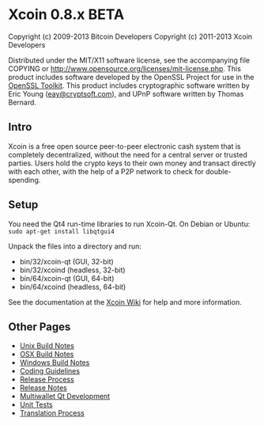 Xcoin 0.8.x BETA
====================

Copyright (c) 2009-2013 Bitcoin Developers
Copyright (c) 2011-2013 Xcoin Developers

Distributed under the MIT/X11 software license, see the accompanying
file COPYING or http://www.opensource.org/licenses/mit-license.php.
This product includes software developed by the OpenSSL Project for use in the [OpenSSL Toolkit](http://www.openssl.org/). This product includes
cryptographic software written by Eric Young ([eay@cryptsoft.com](mailto:eay@cryptsoft.com)), and UPnP software written by Thomas Bernard.


Intro
---------------------
Xcoin is a free open source peer-to-peer electronic cash system that is
completely decentralized, without the need for a central server or trusted
parties.  Users hold the crypto keys to their own money and transact directly
with each other, with the help of a P2P network to check for double-spending.


Setup
---------------------
You need the Qt4 run-time libraries to run Xcoin-Qt. On Debian or Ubuntu:
	`sudo apt-get install libqtgui4`

Unpack the files into a directory and run:

- bin/32/xcoin-qt (GUI, 32-bit)
- bin/32/xcoind (headless, 32-bit)
- bin/64/xcoin-qt (GUI, 64-bit)
- bin/64/xcoind (headless, 64-bit)

See the documentation at the [Xcoin Wiki](http://xcoin.info)
for help and more information.


Other Pages
---------------------
- [Unix Build Notes](build-unix.md)
- [OSX Build Notes](build-osx.md)
- [Windows Build Notes](build-msw.md)
- [Coding Guidelines](coding.md)
- [Release Process](release-process.md)
- [Release Notes](release-notes.md)
- [Multiwallet Qt Development](multiwallet-qt.md)
- [Unit Tests](unit-tests.md)
- [Translation Process](translation_process.md)
